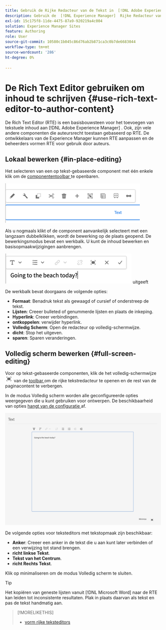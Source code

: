 ```yaml
---
title: Gebruik de Rijke Redacteur van de Tekst in  [!DNL Adobe Experience Manager]  aan auteursinhoud.
description: Gebruik de  [!DNL Experience Manager]  Rijke Redacteur van de Tekst aan auteursinhoud.
exl-id: 15c175f8-11de-4475-87a9-920219a4c004
solution: Experience Manager Sites
feature: Authoring
role: User
source-git-commit: 10580c1b045c86d76ab2b871ca3c0b7de6683044
workflow-type: tm+mt
source-wordcount: '286'
ht-degree: 0%

---
```


# De Rich Text Editor gebruiken om inhoud te schrijven {#use-rich-text-editor-to-author-content}

De Rich Text Editor (RTE) is een basisbouwsteen voor het toevoegen van tekstuele inhoud aan [!DNL Adobe Experience Manager] . Ook, zijn vele andere componenten die auteursrecht toestaan gebaseerd op RTE. De ontwikkelaars van de Experience Manager kunnen RTE aanpassen en de beheerders vormen RTE voor gebruik door auteurs.

## Lokaal bewerken {#in-place-editing}

Het selecteren van een op tekst-gebaseerde component met één enkele klik om de [ componententoolbar ](/help/sites-cloud/authoring/page-editor/editor-side-panel.md#components-browser) te openbaren.

![ de componententoolbar ](/help/sites-cloud/authoring/assets/editing-component-toolbar.png)

Als u nogmaals klikt of de component aanvankelijk selecteert met een langzaam dubbelklikken, wordt de bewerking op de plaats geopend. De bewerkingsmodus bevat een werkbalk. U kunt de inhoud bewerken en basisopmaakwijzigingen aanbrengen.

![ Op plaats die met RTE ](/help/sites-cloud/authoring/assets/rte-in-place-editing.png) uitgeeft

De werkbalk bevat doorgaans de volgende opties:

* **Formaat**: Benadruk tekst als gewaagd of cursief of onderstreep de tekst.
* **Lijsten**: Creeer bulleted of genummerde lijsten en plaats de inkeping.
* **Hyperlink**: Creeer verbindingen.
* **ontkoppelen**: verwijder hyperlink.
* **Volledig Scherm**: Open de redacteur op volledig-schermwijze.
* **dicht**: Stop het uitgeven.
* **sparen**: Sparen veranderingen.

## Volledig scherm bewerken {#full-screen-editing}

Voor op tekst-gebaseerde componenten, klik de het volledig-schermwijze ![ volledig het schermknoop van RTE ](/help/sites-cloud/authoring/assets/editing-full-screen.png) van de [ toolbar ](/help/sites-cloud/authoring/page-editor/editor-side-panel.md#components-browser) om de rijke tekstredacteur te openen en de rest van de paginacontent te verbergen.

In de modus Volledig scherm worden alle geconfigureerde opties weergegeven die u kunt gebruiken voor ontwerpen. De beschikbaarheid van opties [ hangt van de configuratie ](/help/implementing/developing/extending/rich-text-editor.md) af.

![ RTE op volledige het schermwijze ](/help/sites-cloud/authoring/assets/rte-full-screen.png)

De volgende opties voor teksteditors met tekstopmaak zijn beschikbaar:

* **Anker**: Creeer een anker in de tekst die u aan kunt later verbinden of een verwijzing tot stand brengen.
* **richt linkse Tekst**.
* **Tekst van het Centrum**.
* **richt Rechts Tekst**.

Klik op minimaliseren om de modus Volledig scherm te sluiten.

>[!TIP]
>
>Het kopiëren van geneste lijsten vanuit [!DNL Microsoft Word] naar de RTE kan leiden tot inconsistente resultaten. Plak in plaats daarvan als tekst en pas de tekst handmatig aan.

>[!MORELIKETHIS]
>
>* [ vorm rijke teksteditors ](/help/implementing/developing/extending/rich-text-editor.md)
